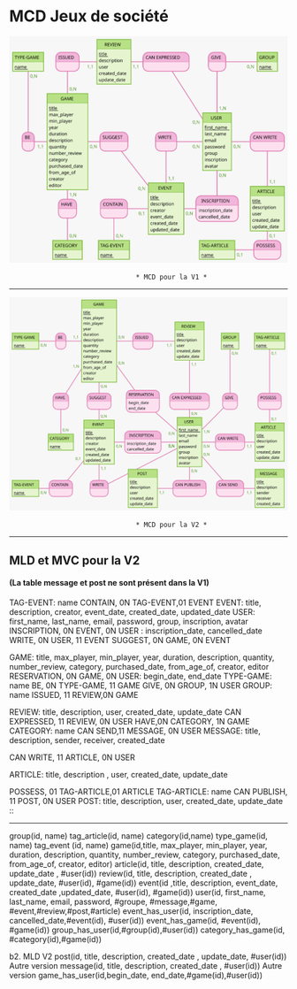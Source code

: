 

# MCD Jeux de société

![User Stories](image/MCD_V1.svg)

                                    * MCD pour la V1 *
-------------------------------------------------------------------------------------------------------------------------


![User Stories](image/MCD_V2.svg)

                                    * MCD pour la V2 *
-------------------------------------------------------------------------------------------------------------------------

## MLD et MVC pour la V2

#### (La table message et post ne sont présent dans la V1)

TAG-EVENT: name
CONTAIN, 0N TAG-EVENT,01 EVENT
EVENT: title, description, creator, event_date, created_date, updated_date
USER: first_name, last_name, email, password,  group, inscription, avatar
INSCRIPTION, 0N EVENT, 0N USER : inscription_date, cancelled_date
WRITE, 0N USER, 11 EVENT
SUGGEST, 0N GAME, 0N EVENT

GAME: title, max_player, min_player, year, duration, description, quantity, number_review, category, purchased_date, from_age_of, creator, editor
RESERVATION, 0N GAME, 0N USER: begin_date, end_date
TYPE-GAME: name
BE, 0N TYPE-GAME, 11 GAME
GIVE, 0N GROUP, 1N USER
GROUP: name
ISSUED, 11 REVIEW,0N GAME

REVIEW:  title, description, user, created_date, update_date
CAN  EXPRESSED, 11 REVIEW, 0N USER
HAVE,0N CATEGORY, 1N GAME
CATEGORY: name
CAN  SEND,11 MESSAGE, 0N USER
MESSAGE: title, description,  sender, receiver, created_date

CAN  WRITE, 11 ARTICLE, 0N USER

ARTICLE: title, description , user, created_date, update_date

POSSESS, 01 TAG-ARTICLE,01 ARTICLE
TAG-ARTICLE: name
CAN  PUBLISH, 11 POST, 0N USER
POST: title, description, user, created_date, update_date
::




-----------------------------------------------------------------------------------------------------------------------------



group(id, name)
tag_article(id, name)
category(id,name)
type_game(id, name)
tag_event (id, name)
game(id,title, max_player, min_player, year, duration, description, quantity, number_review, category, purchased_date, from_age_of, creator, editor)
article(id, title, description, created_date, update_date , #user(id))
review(id,  title, description, created_date , update_date, #user(id), #game(id))
event(id ,title, description, event_date,  created_date ,updated_date, #user(id), #game(id))
user(id, first_name, last_name, email, password, #groupe, #message,#game, #event,#review,#post,#article)
event_has_user(id, inscription_date, cancelled_date,#event(id), #user(id))
event_has_game(id, #event(id), #game(id))
group_has_user(id,#group(id),#user(id))
category_has_game(id, #category(id),#game(id))


 b2. MLD V2
post(id, title, description, created_date , update_date, #user(id)) Autre version
message(id, title, description,   created_date , #user(id)) Autre version
game_has_user(id,begin_date, end_date,#game(id),#user(id))
